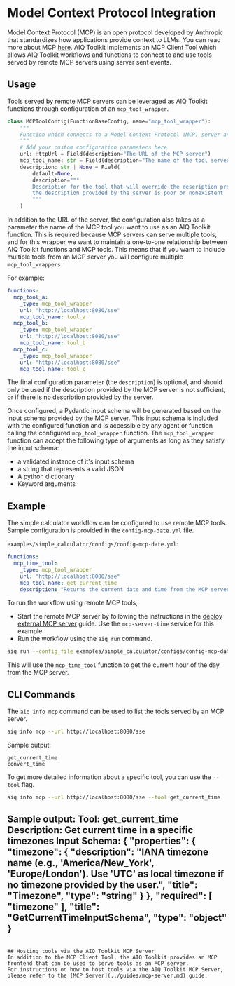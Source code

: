 <!--
SPDX-FileCopyrightText: Copyright (c) 2025, NVIDIA CORPORATION & AFFILIATES. All rights reserved.
SPDX-License-Identifier: Apache-2.0

Licensed under the Apache License, Version 2.0 (the "License");
you may not use this file except in compliance with the License.
You may obtain a copy of the License at

http://www.apache.org/licenses/LICENSE-2.0

Unless required by applicable law or agreed to in writing, software
distributed under the License is distributed on an "AS IS" BASIS,
WITHOUT WARRANTIES OR CONDITIONS OF ANY KIND, either express or implied.
See the License for the specific language governing permissions and
limitations under the License.
-->
# Model Context Protocol Integration
Model Context Protocol (MCP) is an open protocol developed by Anthropic that standardizes how applications provide context to LLMs. You can read more about MCP [here](https://modelcontextprotocol.io/introduction). AIQ Toolkit implements an MCP Client Tool which allows AIQ Toolkit workflows and functions to connect to and use tools served by remote MCP servers using server sent events.

## Usage
Tools served by remote MCP servers can be leveraged as AIQ Toolkit functions through configuration of an `mcp_tool_wrapper`.

```python
class MCPToolConfig(FunctionBaseConfig, name="mcp_tool_wrapper"):
    """
    Function which connects to a Model Context Protocol (MCP) server and wraps the selected tool as an AIQ function.
    """
    # Add your custom configuration parameters here
    url: HttpUrl = Field(description="The URL of the MCP server")
    mcp_tool_name: str = Field(description="The name of the tool served by the MCP Server that you want to use")
    description: str | None = Field(
        default=None,
        description="""
        Description for the tool that will override the description provided by the MCP server. Should only be used if
        the description provided by the server is poor or nonexistent
        """
    )
```
In addition to the URL of the server, the configuration also takes as a parameter the name of the MCP tool you want to use as an AIQ Toolkit function. This is required because MCP servers can serve multiple tools, and for this wrapper we want to maintain a one-to-one relationship between AIQ Toolkit functions and MCP tools. This means that if you want to include multiple tools from an MCP server you will configure multiple `mcp_tool_wrappers`.

For example:

```yaml
functions:
  mcp_tool_a:
    _type: mcp_tool_wrapper
    url: "http://localhost:8080/sse"
    mcp_tool_name: tool_a
  mcp_tool_b:
    _type: mcp_tool_wrapper
    url: "http://localhost:8080/sse"
    mcp_tool_name: tool_b
  mcp_tool_c:
    _type: mcp_tool_wrapper
    url: "http://localhost:8080/sse"
    mcp_tool_name: tool_c
```

The final configuration parameter (the `description`) is optional, and should only be used if the description provided by the MCP server is not sufficient, or if there is no description provided by the server.

Once configured, a Pydantic input schema will be generated based on the input schema provided by the MCP server. This input schema is included with the configured function and is accessible by any agent or function calling the configured `mcp_tool_wrapper` function. The `mcp_tool_wrapper` function can accept the following type of arguments as long as they satisfy the input schema:
 * a validated instance of it's input schema
 * a string that represents a valid JSON
 * A python dictionary
 * Keyword arguments

## Example
The simple calculator workflow can be configured to use remote MCP tools. Sample configuration is provided in the `config-mcp-date.yml` file.

`examples/simple_calculator/configs/config-mcp-date.yml`:
```yaml
functions:
  mcp_time_tool:
    _type: mcp_tool_wrapper
    url: "http://localhost:8080/sse"
    mcp_tool_name: get_current_time
    description: "Returns the current date and time from the MCP server"
```

To run the workflow using remote MCP tools,
- Start the remote MCP server by following the instructions in the [deploy external MCP server](../examples/simple_calculator/deploy_external_mcp/README.md) guide. Use the `mcp-server-time` service for this example.
- Run the workflow using the `aiq run` command.
```bash
aiq run --config_file examples/simple_calculator/configs/config-mcp-date.yml --input "Is the product of 2 * 4 greater than the current hour of the day?"
```
This will use the `mcp_time_tool` function to get the current hour of the day from the MCP server.

## CLI Commands
The `aiq info mcp` command can be used to list the tools served by an MCP server.
```bash
aiq info mcp --url http://localhost:8080/sse
```

Sample output:
```
get_current_time
convert_time
```

To get more detailed information about a specific tool, you can use the `--tool` flag.
```bash
aiq info mcp --url http://localhost:8080/sse --tool get_current_time
```
Sample output:
Tool: get_current_time
Description: Get current time in a specific timezones
Input Schema:
{
  "properties": {
    "timezone": {
      "description": "IANA timezone name (e.g., 'America/New_York', 'Europe/London'). Use 'UTC' as local timezone if no timezone provided by the user.",
      "title": "Timezone",
      "type": "string"
    }
  },
  "required": [
    "timezone"
  ],
  "title": "GetCurrentTimeInputSchema",
  "type": "object"
}
------------------------------------------------------------
```

## Hosting tools via the AIQ Toolkit MCP Server
In addition to the MCP Client Tool, the AIQ Toolkit provides an MCP frontend that can be used to serve tools as an MCP server.
For instructions on how to host tools via the AIQ Toolkit MCP Server, please refer to the [MCP Server](../guides/mcp-server.md) guide.

